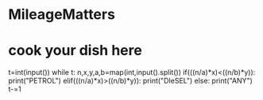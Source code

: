 # MileageMatters
# cook your dish here
t=int(input())
while t:
    n,x,y,a,b=map(int,input().split())
    if(((n/a)*x)<((n/b)*y)):
        print("PETROL")
    elif(((n/a)*x)>((n/b)*y)):
        print("DIeSEL")
    else:
        print("ANY")
    t-=1
